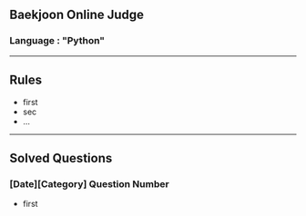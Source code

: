 ## Baekjoon Online Judge
### Language : "Python" 
---
## Rules
- first
- sec
- ...

---
## Solved Questions
### [Date][Category] Question Number
- first

